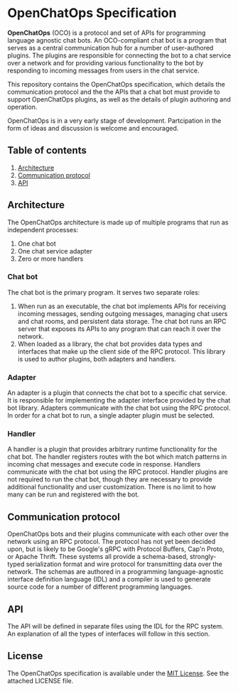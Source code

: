 # OpenChatOps Specification

**OpenChatOps** (OCO) is a protocol and set of APIs for programming language agnostic chat bots. An OCO-compliant chat bot is a program that serves as a central communication hub for a number of user-authored plugins. The plugins are responsible for connecting the bot to a chat service over a network and for providing various functionality to the bot by responding to incoming messages from users in the chat service.

This repository contains the OpenChatOps specification, which details the communication protocol and the the APIs that a chat bot must provide to support OpenChatOps plugins, as well as the details of plugin authoring and operation.

OpenChatOps is in a very early stage of development. Partcipation in the form of ideas and discussion is welcome and encouraged.

## Table of contents

1. [Architecture](#architecture)
2. [Communication protocol](#communication-protocol)
3. [API](#api)

## Architecture

The OpenChatOps architecture is made up of multiple programs that run as independent processes:

1. One chat bot
2. One chat service adapter
3. Zero or more handlers

### Chat bot

The chat bot is the primary program. It serves two separate roles:

1. When run as an executable, the chat bot implements APIs for receiving incoming messages, sending outgoing messages, managing chat users and chat rooms, and persistent data storage. The chat bot runs an RPC server that exposes its APIs to any program that can reach it over the network.
2. When loaded as a library, the chat bot provides data types and interfaces that make up the client side of the RPC protocol. This library is used to author plugins, both adapters and handlers.

### Adapter

An adapter is a plugin that connects the chat bot to a specific chat service. It is responsible for implementing the adapter interface provided by the chat bot library. Adapters communicate with the chat bot using the RPC protocol. In order for a chat bot to run, a single adapter plugin must be selected.

### Handler

A handler is a plugin that provides arbitrary runtime functionality for the chat bot. The handler registers routes with the bot which match patterns in incoming chat messages and execute code in response. Handlers communicate with the chat bot using the RPC protocol. Handler plugins are not required to run the chat bot, though they are necessary to provide additional functionality and user customization. There is no limit to how many can be run and registered with the bot.

## Communication protocol

OpenChatOps bots and their plugins communicate with each other over the network using an RPC protocol. The protocol has not yet been decided upon, but is likely to be Google's gRPC with Protocol Buffers, Cap'n Proto, or Apache Thrift. These systems all provide a schema-based, strongly-typed serialization format and wire protocol for transmitting data over the network. The schemas are authored in a programming language-agnostic interface definition language (IDL) and a compiler is used to generate source code for a number of different programming languages.

## API

The API will be defined in separate files using the IDL for the RPC system. An explanation of all the types of interfaces will follow in this section.

## License

The OpenChatOps specification is available under the [MIT License](http://opensource.org/licenses/MIT). See the attached LICENSE file.
